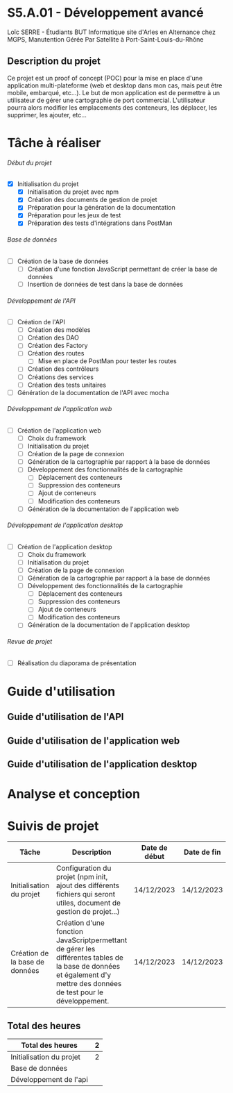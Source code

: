 # S5.A.01 - Développement avancé

Loïc SERRE - Étudiants BUT Informatique site d'Arles en Alternance chez MGPS, Manutention Gérée Par Satellite à Port-Saint-Louis-du-Rhône

## Description du projet

Ce projet est un proof of concept (POC) pour la mise en place d'une application multi-plateforme (web et desktop dans mon cas, mais peut être mobile, embarqué, etc...).
Le but de mon application est de permettre à un utilisateur de gérer une cartographie de port commercial.
L'utilisateur pourra alors modifier les emplacements des conteneurs, les déplacer, les supprimer, les ajouter, etc...

# Tâche à réaliser

###### Début du projet

- [X] Initialisation du projet
  - [X] Initialisation du projet avec npm
  - [X] Création des documents de gestion de projet
  - [X] Préparation pour la génération de la documentation
  - [X] Préparation pour les jeux de test
  - [X] Préparation des tests d'intégrations dans PostMan

###### Base de données

- [ ] Création de la base de données
  - [ ] Création d'une fonction JavaScript permettant de créer la base de données
  - [ ] Insertion de données de test dans la base de données

###### Développement de l'API

- [ ] Création de l'API
  - [ ] Création des modèles
  - [ ] Création des DAO
  - [ ] Création des Factory
  - [ ] Création des routes
    - [ ] Mise en place de PostMan pour tester les routes
  - [ ] Création des contrôleurs
  - [ ] Créations des services
  - [ ] Création des tests unitaires
- [ ] Génération de la documentation de l'API avec mocha

###### Développement de l'application web

- [ ] Création de l'application web
  - [ ] Choix du framework
  - [ ] Initialisation du projet
  - [ ] Création de la page de connexion
  - [ ] Génération de la cartographie par rapport à la base de données
  - [ ] Développement des fonctionnalités de la cartographie
    - [ ] Déplacement des conteneurs
    - [ ] Suppression des conteneurs
    - [ ] Ajout de conteneurs
    - [ ] Modification des conteneurs
  - [ ] Génération de la documentation de l'application web

###### Développement de l'application desktop

- [ ] Création de l'application desktop
  - [ ] Choix du framework
  - [ ] Initialisation du projet
  - [ ] Création de la page de connexion
  - [ ] Génération de la cartographie par rapport à la base de données
  - [ ] Développement des fonctionnalités de la cartographie
    - [ ] Déplacement des conteneurs
    - [ ] Suppression des conteneurs
    - [ ] Ajout de conteneurs
    - [ ] Modification des conteneurs
  - [ ] Génération de la documentation de l'application desktop

###### Revue de projet

- [ ] Réalisation du diaporama de présentation

# Guide d'utilisation

## Guide d'utilisation de l'API

## Guide d'utilisation de l'application web

## Guide d'utilisation de l'application desktop

# Analyse et conception

# Suivis de projet

| Tâche                           | Description                                                                                                                                                                       | Date de début | Date de fin | Nombre d'heures |
| -------------------------------- | --------------------------------------------------------------------------------------------------------------------------------------------------------------------------------- | -------------- | ----------- | --------------- |
| Initialisation du projet         | Configuration du projet (npm init,<br />ajout des différents fichiers qui seront utiles, document de gestion de projet...)                                                       | 14/12/2023     | 14/12/2023  | 2               |
| Création de la base de données | Création d'une fonction JavaScriptpermettant<br />de gérer les différentes tables de la base de données et également d'y mettre des données de test pour le développement. | 14/12/2023     | 14/12/2023  |                 |

## Total des heures

| Total des heures         | 2 |
| ------------------------ | - |
| Initialisation du projet | 2 |
| Base de données         |   |
| Développement de l'api  |   |
